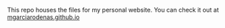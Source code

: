 This repo houses the files for my personal website. You can check it out at [mgarciarodenas.github.io]()
